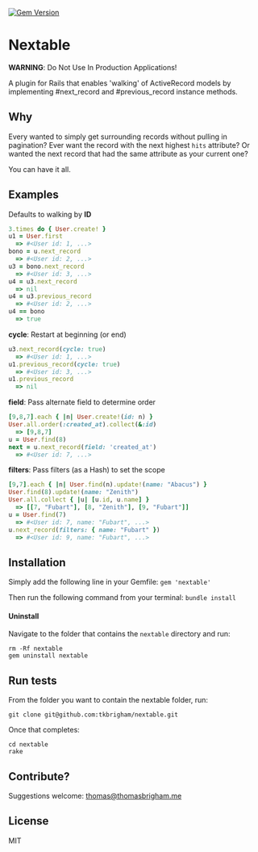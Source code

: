 [![Gem Version](https://badge.fury.io/rb/nextable.svg)](https://badge.fury.io/rb/nextable)

# Nextable
**WARNING**: Do Not Use In Production Applications!

A plugin for Rails that enables 'walking' of ActiveRecord models by
 implementing #next_record and #previous_record instance methods.

## Why

Every wanted to simply get surrounding records without pulling in pagination?
Ever want the record with the next highest `hits` attribute? Or wanted the next
record that had the same attribute as your current one? 

You can have it all.

## Examples

Defaults to walking by **ID**
```ruby
3.times do { User.create! }
u1 = User.first
  => #<User id: 1, ...>
bono = u.next_record
  => #<User id: 2, ...>
u3 = bono.next_record
  => #<User id: 3, ...>
u4 = u3.next_record
  => nil
u4 = u3.previous_record
  => #<User id: 2, ...>
u4 == bono
  => true
```

**cycle**: Restart at beginning (or end)
```ruby
u3.next_record(cycle: true)
  => #<User id: 1, ...>
u1.previous_record(cycle: true)
  => #<User id: 3, ...>
u1.previous_record
  => nil
```

**field**: Pass alternate field to determine order
```ruby
[9,8,7].each { |n| User.create!(id: n) }
User.all.order(:created_at).collect(&:id)
  => [9,8,7]
u = User.find(8)
next = u.next_record(field: 'created_at')
  => #<User id: 7, ...>
```

**filters**: Pass filters (as a Hash) to set the scope
```ruby
[9,7].each { |n| User.find(n).update!(name: "Abacus") }
User.find(8).update!(name: "Zenith")
User.all.collect { |u| [u.id, u.name] }
  => [[7, "Fubart"], [8, "Zenith"], [9, "Fubart"]]
u = User.find(7)
  => #<User id: 7, name: "Fubart", ...>
u.next_record(filters: { name: "Fubart" })
  => #<User id: 9, name: "Fubart", ...>
```

## Installation

Simply add the following line in your Gemfile:
`gem 'nextable'`

Then run the following command from your terminal:
`bundle install`

#### Uninstall
Navigate to the folder that contains the `nextable` directory and run:
```
rm -Rf nextable
gem uninstall nextable
```

## Run tests

From the folder you want to contain the nextable folder, run:
```
git clone git@github.com:tkbrigham/nextable.git
```
Once that completes:
```
cd nextable
rake
```

## Contribute?

Suggestions welcome: thomas@thomasbrigham.me

## License

MIT
